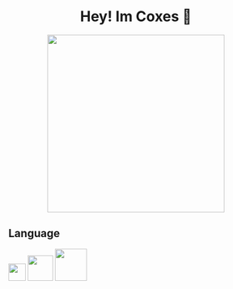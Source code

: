 <h1 align='center'>
  Hey! Im Coxes 👋
</h1>

<p align='center'>
  <a href="#"><img src="https://github-readme-stats.vercel.app/api?username=MenduS12&show_icons=true&theme=radical" width="350"></a>
</p>

<h2 align='left'>
  Language 
</h2>

<p align='left'>

  <a href="#"><img src="https://camo.githubusercontent.com/60db0d16478a789f6a6da92f2fc4b32e9cf12c17326d55cccea71140b5595613/68747470733a2f2f696d672e736869656c64732e696f2f62616467652f2d432d3636434336363f7374796c653d666c6174266c6f676f3d43266c6f676f436f6c6f723d413842394343" width="34"></a>
  <a href="#"><img src="https://camo.githubusercontent.com/231eb990368aa8676ee37a2de0d50764929092936977180d881b5e291b545d31/68747470733a2f2f696d672e736869656c64732e696f2f62616467652f2d432b2b2d3636434336363f7374796c653d666c6174266c6f676f3d43253242253242266c6f676f436f6c6f723d303035393943" width="50 "></a>
  <a href="#"><img src="https://camo.githubusercontent.com/6ae44faf9b08b8aabd571cd9df7a89d631f4d805b79ed4a44e81b2a839237d8c/68747470733a2f2f696d672e736869656c64732e696f2f62616467652f2d4769744875622d3434343434343f7374796c653d666c6174266c6f676f3d676974687562"  width="63 "></a>
</p>
